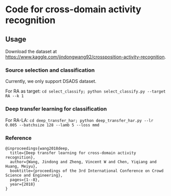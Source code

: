 # Code for cross-domain activity recognition


## Usage

Download the dataset at https://www.kaggle.com/jindongwang92/crossposition-activity-recognition.

### Source selection and classification

Currently, we only support DSADS dataset.

For RA as target: `cd select_classify; python select_classify.py --target RA --k 1`

### Deep transfer learning for classification

For RA-LA: `cd deep_transfer_har; python deep_transfer_har.py --lr 0.005 --batchsize 128 --lamb 5 --loss mmd`


### Reference

```
@inproceedings{wang2018deep,
  title={Deep transfer learning for cross-domain activity recognition},
  author={Wang, Jindong and Zheng, Vincent W and Chen, Yiqiang and Huang, Meiyu},
  booktitle={proceedings of the 3rd International Conference on Crowd Science and Engineering},
  pages={1--8},
  year={2018}
}
```